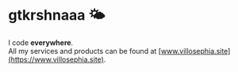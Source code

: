 # gtkrshnaaa 🌤️
I code **everywhere**.  
All my services and products can be found at [www.villosephia.site](https://www.villosephia.site).  

